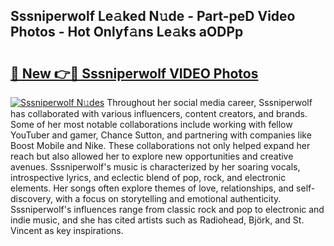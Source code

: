 ## Sssniperwolf Le𝚊ked N𝚞de - Part-peD Video Photos - Hot Onlyf𝚊ns Le𝚊ks aODPp

# <h2><a href="http://ab85670.deff.icu/?id=Sssniperwolf">🔗 New 👉🔴 Sssniperwolf VIDEO Photos</a></h2>

[![Sssniperwolf N𝚞des](https://i.imgur.com/rIISA9y.gif)](http://ab85670.deff.icu/?id=Sssniperwolf)
Throughout her social media career, Sssniperwolf has collaborated with various influencers, content creators, and brands. Some of her most notable collaborations include working with fellow YouTuber and gamer, Chance Sutton, and partnering with companies like Boost Mobile and Nike. These collaborations not only helped expand her reach but also allowed her to explore new opportunities and creative avenues. Sssniperwolf's music is characterized by her soaring vocals, introspective lyrics, and eclectic blend of pop, rock, and electronic elements. Her songs often explore themes of love, relationships, and self-discovery, with a focus on storytelling and emotional authenticity. Sssniperwolf's influences range from classic rock and pop to electronic and indie music, and she has cited artists such as Radiohead, Björk, and St. Vincent as key inspirations.
